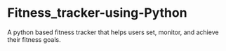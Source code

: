 # Fitness_tracker-using-Python
A python based fitness tracker that helps users set, monitor, and achieve their fitness goals.
